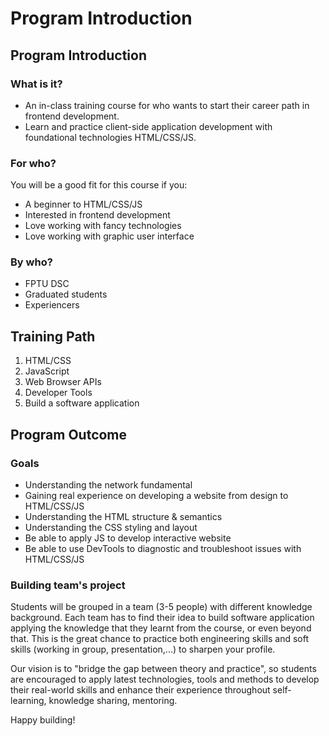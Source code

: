 # Program Introduction

## Program Introduction
### What is it?
- An in-class training course for who wants to start their career path in frontend development.
- Learn and practice client-side application development with foundational technologies HTML/CSS/JS.

### For who?
You will be a good fit for this course if you:
- A beginner to HTML/CSS/JS
- Interested in frontend development
- Love working with fancy technologies
- Love working with graphic user interface

### By who?
- FPTU DSC
- Graduated students
- Experiencers

## Training Path
1. HTML/CSS
1. JavaScript
1. Web Browser APIs
1. Developer Tools
1. Build a software application

## Program Outcome
### Goals
- Understanding the network fundamental
- Gaining real experience on developing a website from design to HTML/CSS/JS
- Understanding the HTML structure & semantics
- Understanding the CSS styling and layout
- Be able to apply JS to develop interactive website
- Be able to use DevTools to diagnostic and troubleshoot issues with HTML/CSS/JS

### Building team's project
Students will be grouped in a team (3-5 people) with different knowledge background. Each team has to find their idea to build software application applying the knowledge that they learnt from the course, or even beyond that. This is the great chance to practice both engineering skills and soft skills (working in group, presentation,...) to sharpen your profile.

Our vision is to "bridge the gap between theory and practice", so students are encouraged to apply latest technologies, tools and methods to develop their real-world skills and enhance their experience throughout self-learning, knowledge sharing, mentoring.

Happy building!
